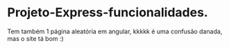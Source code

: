 # Projeto-Express-funcionalidades.
Tem também 1 página aleatória em angular, kkkkk é uma confusão danada, mas o site tá bom :)
